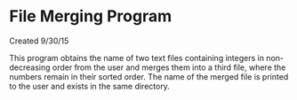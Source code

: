 # File Merging Program

Created 9/30/15

This program obtains the name of two text files containing integers in non-decreasing order from the user and merges them into a third file, where the numbers remain in their sorted order. The name of the merged file is printed to the user and exists in the same directory.
